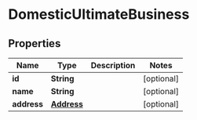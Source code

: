 

# DomesticUltimateBusiness


## Properties

Name | Type | Description | Notes
------------ | ------------- | ------------- | -------------
**id** | **String** |  |  [optional]
**name** | **String** |  |  [optional]
**address** | [**Address**](Address.md) |  |  [optional]



